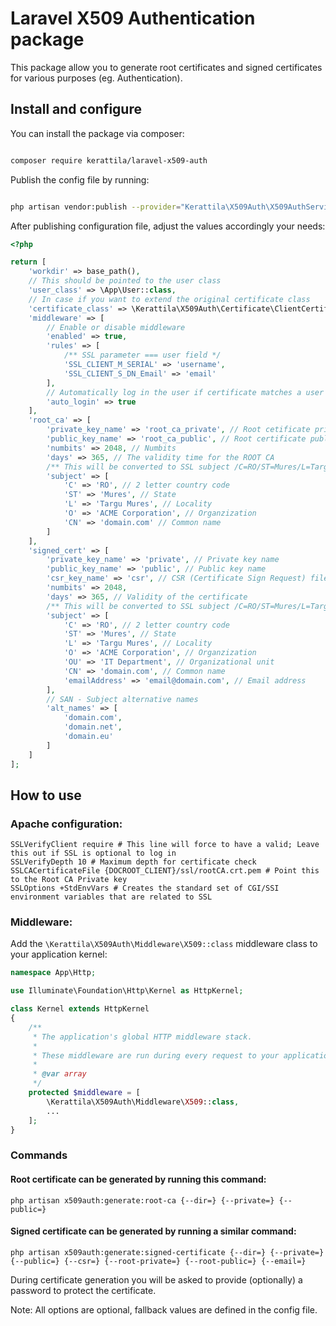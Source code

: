 # Laravel X509 Authentication package

This package allow you to generate root certificates and signed certificates for various purposes (eg. Authentication).
## Install and configure

You can install the package via composer:

```bash

composer require kerattila/laravel-x509-auth

```

Publish the config file by running:

```bash

php artisan vendor:publish --provider="Kerattila\X509Auth\X509AuthServiceProvider"

```

After publishing configuration file, adjust the values accordingly your needs:

```php
<?php

return [
    'workdir' => base_path(),
    // This should be pointed to the user class
    'user_class' => \App\User::class,
    // In case if you want to extend the original certificate class
    'certificate_class' => \Kerattila\X509Auth\Certificate\ClientCertificate::class,
    'middleware' => [
        // Enable or disable middleware
        'enabled' => true,
        'rules' => [
            /** SSL parameter === user field */
            'SSL_CLIENT_M_SERIAL' => 'username',
            'SSL_CLIENT_S_DN_Email' => 'email'
        ],
        // Automatically log in the user if certificate matches a user
        'auto_login' => true
    ],
    'root_ca' => [
        'private_key_name' => 'root_ca_private', // Root cetificate private key name
        'public_key_name' => 'root_ca_public', // Root certificate public key name
        'numbits' => 2048, // Numbits
        'days' => 365, // The validity time for the ROOT CA
        /** This will be converted to SSL subject /C=RO/ST=Mures/L=Targu Mures/O=ACME Corporation/CN=domain.com */
        'subject' => [
            'C' => 'RO', // 2 letter country code
            'ST' => 'Mures', // State
            'L' => 'Targu Mures', // Locality
            'O' => 'ACME Corporation', // Organzization
            'CN' => 'domain.com' // Common name
        ]
    ],
    'signed_cert' => [
        'private_key_name' => 'private', // Private key name
        'public_key_name' => 'public', // Public key name
        'csr_key_name' => 'csr', // CSR (Certificate Sign Request) file name
        'numbits' => 2048,
        'days' => 365, // Validity of the certificate
        /** This will be converted to SSL subject /C=RO/ST=Mures/L=Targu Mures/O=ACME Corporation/CN=domain.com */
        'subject' => [
            'C' => 'RO', // 2 letter country code
            'ST' => 'Mures', // State
            'L' => 'Targu Mures', // Locality
            'O' => 'ACME Corporation', // Organzization
            'OU' => 'IT Department', // Organizational unit
            'CN' => 'domain.com', // Common name
            'emailAddress' => 'email@domain.com', // Email address
        ],
        // SAN - Subject alternative names
        'alt_names' => [
            'domain.com',
            'domain.net',
            'domain.eu'
        ]
    ]
];

```

## How to use

### Apache configuration:

```apacheconf
SSLVerifyClient require # This line will force to have a valid; Leave this out if SSL is optional to log in
SSLVerifyDepth 10 # Maximum depth for certificate check
SSLCACertificateFile {DOCROOT_CLIENT}/ssl/rootCA.crt.pem # Point this to the Root CA Private key
SSLOptions +StdEnvVars # Creates the standard set of CGI/SSI environment variables that are related to SSL
```

### Middleware:

Add the ``\Kerattila\X509Auth\Middleware\X509::class`` middleware class to your application kernel:

```php
namespace App\Http;

use Illuminate\Foundation\Http\Kernel as HttpKernel;

class Kernel extends HttpKernel
{
    /**
     * The application's global HTTP middleware stack.
     *
     * These middleware are run during every request to your application.
     *
     * @var array
     */
    protected $middleware = [
        \Kerattila\X509Auth\Middleware\X509::class,
        ...
    ];
}       
``` 

### Commands

#### Root certificate can be generated by running this command:

``php artisan x509auth:generate:root-ca {--dir=} {--private=} {--public=}``

#### Signed certificate can be generated by running a similar command:

``php artisan x509auth:generate:signed-certificate {--dir=} {--private=} {--public=} {--csr=} {--root-private=} {--root-public=} {--email=}``

During certificate generation you will be asked to provide (optionally) a password to protect the certificate.

Note: All options are optional, fallback values are defined in the config file.
